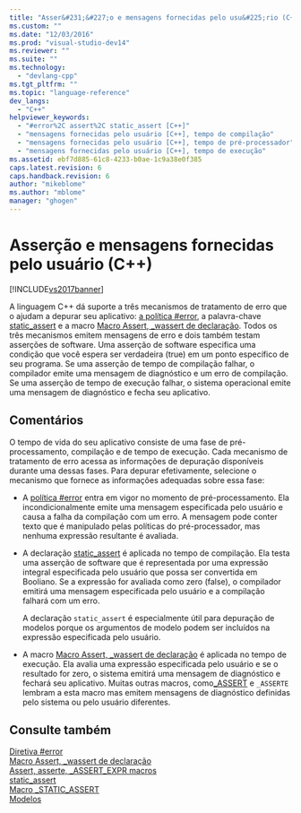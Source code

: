 ```yaml
---
title: "Asser&#231;&#227;o e mensagens fornecidas pelo usu&#225;rio (C++) | Microsoft Docs"
ms.custom: ""
ms.date: "12/03/2016"
ms.prod: "visual-studio-dev14"
ms.reviewer: ""
ms.suite: ""
ms.technology: 
  - "devlang-cpp"
ms.tgt_pltfrm: ""
ms.topic: "language-reference"
dev_langs: 
  - "C++"
helpviewer_keywords: 
  - "#error%2C assert%2C static_assert [C++]"
  - "mensagens fornecidas pelo usuário [C++], tempo de compilação"
  - "mensagens fornecidas pelo usuário [C++], tempo de pré-processador"
  - "mensagens fornecidas pelo usuário [C++], tempo de execução"
ms.assetid: ebf7d885-61c8-4233-b0ae-1c9a38e0f385
caps.latest.revision: 6
caps.handback.revision: 6
author: "mikeblome"
ms.author: "mblome"
manager: "ghogen"
---
```

# Asser&#231;&#227;o e mensagens fornecidas pelo usu&#225;rio (C++)
[!INCLUDE[vs2017banner](../assembler/inline/includes/vs2017banner.md)]

A linguagem C\+\+ dá suporte a três mecanismos de tratamento de erro que o ajudam a depurar seu aplicativo: [a política \#error](../preprocessor/hash-error-directive-c-cpp.md), a palavra\-chave [static\_assert](../cpp/static-assert.md) e a macro [Macro Assert, \_wassert de declaração](../c-runtime-library/reference/assert-macro-assert-wassert.md).  Todos os três mecanismos emitem mensagens de erro e dois também testam asserções de software.  Uma asserção de software especifica uma condição que você espera ser verdadeira \(true\) em um ponto específico de seu programa.  Se uma asserção de tempo de compilação falhar, o compilador emite uma mensagem de diagnóstico e um erro de compilação.  Se uma asserção de tempo de execução falhar, o sistema operacional emite uma mensagem de diagnóstico e fecha seu aplicativo.  
  
## Comentários  
 O tempo de vida do seu aplicativo consiste de uma fase de pré\-processamento, compilação e de tempo de execução.  Cada mecanismo de tratamento de erro acessa as informações de depuração disponíveis durante uma dessas fases.  Para depurar efetivamente, selecione o mecanismo que fornece as informações adequadas sobre essa fase:  
  
-   A [política \#error](../preprocessor/hash-error-directive-c-cpp.md) entra em vigor no momento de pré\-processamento.  Ela incondicionalmente emite uma mensagem especificada pelo usuário e causa a falha da compilação com um erro.  A mensagem pode conter texto que é manipulado pelas políticas do pré\-processador, mas nenhuma expressão resultante é avaliada.  
  
-   A declaração [static\_assert](../cpp/static-assert.md) é aplicada no tempo de compilação.  Ela testa uma asserção de software que é representada por uma expressão integral especificada pelo usuário que possa ser convertida em Booliano.  Se a expressão for avaliada como zero \(false\), o compilador emitirá uma mensagem especificada pelo usuário e a compilação falhará com um erro.  
  
     A declaração `static_assert` é especialmente útil para depuração de modelos porque os argumentos de modelo podem ser incluídos na expressão especificada pelo usuário.  
  
-   A macro [Macro Assert, \_wassert de declaração](../c-runtime-library/reference/assert-macro-assert-wassert.md) é aplicada no tempo de execução.  Ela avalia uma expressão especificada pelo usuário e se o resultado for zero, o sistema emitirá uma mensagem de diagnóstico e fechará seu aplicativo.  Muitas outras macros, como[\_ASSERT](../Topic/_ASSERT,%20_ASSERTE,%20_ASSERT_EXPR%20Macros.md) e `_ASSERTE` lembram a esta macro mas emitem mensagens de diagnóstico definidas pelo sistema ou pelo usuário diferentes.  
  
## Consulte também  
 [Diretiva \#error](../preprocessor/hash-error-directive-c-cpp.md)   
 [Macro Assert, \_wassert de declaração](../c-runtime-library/reference/assert-macro-assert-wassert.md)   
 [Assert, asserte, \_ASSERT\_EXPR macros](../Topic/_ASSERT,%20_ASSERTE,%20_ASSERT_EXPR%20Macros.md)   
 [static\_assert](../cpp/static-assert.md)   
 [Macro \_STATIC\_ASSERT](../c-runtime-library/reference/static-assert-macro.md)   
 [Modelos](../Topic/Templates%20\(C++\).md)